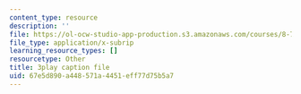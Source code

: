 ```yaml
---
content_type: resource
description: ''
file: https://ol-ocw-studio-app-production.s3.amazonaws.com/courses/8-701-introduction-to-nuclear-and-particle-physics-fall-2020/67e5d890a448571a4451eff77d75b5a7_pCoDwHg5Vh8.srt
file_type: application/x-subrip
learning_resource_types: []
resourcetype: Other
title: 3play caption file
uid: 67e5d890-a448-571a-4451-eff77d75b5a7
---
```

